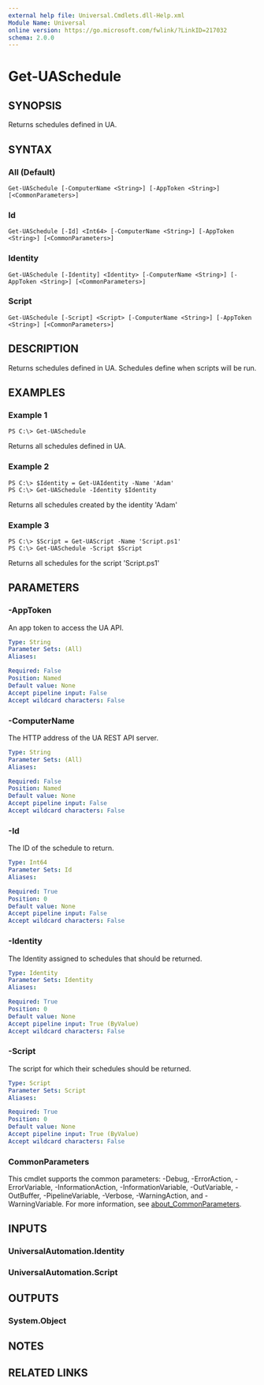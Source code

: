 ```yaml
---
external help file: Universal.Cmdlets.dll-Help.xml
Module Name: Universal
online version: https://go.microsoft.com/fwlink/?LinkID=217032
schema: 2.0.0
---
```


# Get-UASchedule

## SYNOPSIS
Returns schedules defined in UA.

## SYNTAX

### All (Default)
```
Get-UASchedule [-ComputerName <String>] [-AppToken <String>] [<CommonParameters>]
```

### Id
```
Get-UASchedule [-Id] <Int64> [-ComputerName <String>] [-AppToken <String>] [<CommonParameters>]
```

### Identity
```
Get-UASchedule [-Identity] <Identity> [-ComputerName <String>] [-AppToken <String>] [<CommonParameters>]
```

### Script
```
Get-UASchedule [-Script] <Script> [-ComputerName <String>] [-AppToken <String>] [<CommonParameters>]
```

## DESCRIPTION
Returns schedules defined in UA.
Schedules define when scripts will be run.

## EXAMPLES

### Example 1
```
PS C:\> Get-UASchedule
```

Returns all schedules defined in UA.

### Example 2
```
PS C:\> $Identity = Get-UAIdentity -Name 'Adam'
PS C:\> Get-UASchedule -Identity $Identity
```

Returns all schedules created by the identity 'Adam'

### Example 3
```
PS C:\> $Script = Get-UAScript -Name 'Script.ps1'
PS C:\> Get-UASchedule -Script $Script
```

Returns all schedules for the script 'Script.ps1'

## PARAMETERS

### -AppToken
An app token to access the UA API.

```yaml
Type: String
Parameter Sets: (All)
Aliases:

Required: False
Position: Named
Default value: None
Accept pipeline input: False
Accept wildcard characters: False
```

### -ComputerName
The HTTP address of the UA REST API server.

```yaml
Type: String
Parameter Sets: (All)
Aliases:

Required: False
Position: Named
Default value: None
Accept pipeline input: False
Accept wildcard characters: False
```

### -Id
The ID of the schedule to return.

```yaml
Type: Int64
Parameter Sets: Id
Aliases:

Required: True
Position: 0
Default value: None
Accept pipeline input: False
Accept wildcard characters: False
```

### -Identity
The Identity assigned to schedules that should be returned.

```yaml
Type: Identity
Parameter Sets: Identity
Aliases:

Required: True
Position: 0
Default value: None
Accept pipeline input: True (ByValue)
Accept wildcard characters: False
```

### -Script
The script for which their schedules should be returned.

```yaml
Type: Script
Parameter Sets: Script
Aliases:

Required: True
Position: 0
Default value: None
Accept pipeline input: True (ByValue)
Accept wildcard characters: False
```

### CommonParameters
This cmdlet supports the common parameters: -Debug, -ErrorAction, -ErrorVariable, -InformationAction, -InformationVariable, -OutVariable, -OutBuffer, -PipelineVariable, -Verbose, -WarningAction, and -WarningVariable. For more information, see [about_CommonParameters](http://go.microsoft.com/fwlink/?LinkID=113216).

## INPUTS

### UniversalAutomation.Identity
### UniversalAutomation.Script
## OUTPUTS

### System.Object
## NOTES

## RELATED LINKS
